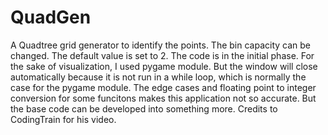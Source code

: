 # QuadGen
A Quadtree grid generator to identify the points. The bin capacity can be changed. The default value is set to 2. The code is in the initial phase. For the sake of visualization, I used pygame module. But the window will close automatically because it is not run in a while loop, which is normally the case for the pygame module. The edge cases and floating point to integer conversion for some funcitons makes this application not so accurate. But the base code can be developed into something more. Credits to CodingTrain for his video.
